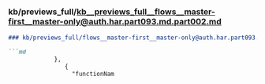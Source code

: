 ### kb/previews_full/kb__previews_full__flows__master-first__master-only@auth.har.part093.md.part002.md

```md
### kb/previews_full/flows__master-first__master-only@auth.har.part093.md (part 002)

```md
             },
                {
                  "functionNam
```

```

```
